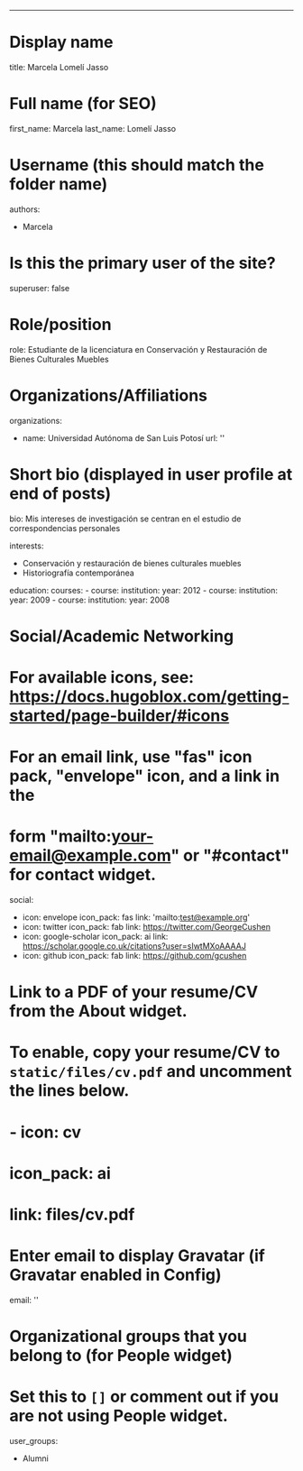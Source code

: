 ---
# Display name
title: Marcela Lomelí Jasso

# Full name (for SEO)
first_name: Marcela
last_name: Lomelí Jasso

# Username (this should match the folder name)
authors:
  - Marcela

# Is this the primary user of the site?
superuser: false

# Role/position
role: Estudiante de la licenciatura en Conservación y Restauración de Bienes Culturales Muebles

# Organizations/Affiliations
organizations:
  - name: Universidad Autónoma de San Luis Potosí 
    url: ''

# Short bio (displayed in user profile at end of posts)
bio: Mis intereses de investigación se centran en el estudio de correspondencias personales

interests:
  - Conservación y restauración de bienes culturales muebles
  - Historiografía contemporánea

education:
  courses:
    - course: 
      institution: 
      year: 2012
    - course: 
      institution: 
      year: 2009
    - course: 
      institution: 
      year: 2008

# Social/Academic Networking
# For available icons, see: https://docs.hugoblox.com/getting-started/page-builder/#icons
#   For an email link, use "fas" icon pack, "envelope" icon, and a link in the
#   form "mailto:your-email@example.com" or "#contact" for contact widget.
social:
  - icon: envelope
    icon_pack: fas
    link: 'mailto:test@example.org'
  - icon: twitter
    icon_pack: fab
    link: https://twitter.com/GeorgeCushen
  - icon: google-scholar
    icon_pack: ai
    link: https://scholar.google.co.uk/citations?user=sIwtMXoAAAAJ
  - icon: github
    icon_pack: fab
    link: https://github.com/gcushen
# Link to a PDF of your resume/CV from the About widget.
# To enable, copy your resume/CV to `static/files/cv.pdf` and uncomment the lines below.
# - icon: cv
#   icon_pack: ai
#   link: files/cv.pdf

# Enter email to display Gravatar (if Gravatar enabled in Config)
email: ''

# Organizational groups that you belong to (for People widget)
#   Set this to `[]` or comment out if you are not using People widget.
user_groups:
  - Alumni
  



